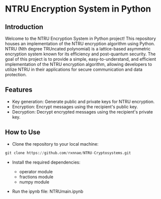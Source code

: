 # NTRU Encryption System in Python
## Introduction
Welcome to the NTRU Encryption System in Python project! This repository houses an implementation of the NTRU encryption algorithm using Python. NTRU (Nth degree TRUncated polynomial) is a lattice-based asymmetric encryption system known for its efficiency and post-quantum security.
The goal of this project is to provide a simple, easy-to-understand, and efficient implementation of the NTRU encryption algorithm, allowing developers to utilize NTRU in their applications for secure communication and data protection.

## Features
* Key generation: Generate public and private keys for NTRU encryption.
* Encryption: Encrypt messages using the recipient's public key.
* Decryption: Decrypt encrypted messages using the recipient's private key.

## How to Use
* Clone the repository to your local machine:
```python
git clone https://github.com/rxnnae/NTRU-Cryptosystems.git
```
* Install the required dependencies:
  * operator module
  * fractions module
  * numpy module

* Run the ipynb file: NTRUmain.ipynb
